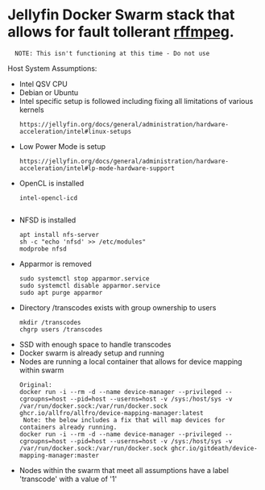 # Jellyfin Docker Swarm stack that allows for fault tollerant [rffmpeg](https://github.com/joshuaboniface/rffmpeg).
      NOTE: This isn't functioning at this time - Do not use
Host System Assumptions:
- Intel QSV CPU
- Debian or Ubuntu
- Intel specific setup is followed including fixing all limitations of various kernels
    ```
    https://jellyfin.org/docs/general/administration/hardware-acceleration/intel#linux-setups
- Low Power Mode is setup
    ```
    https://jellyfin.org/docs/general/administration/hardware-acceleration/intel#lp-mode-hardware-support
- OpenCL is installed
  ```
  intel-opencl-icd


- NFSD is installed
    ```
    apt install nfs-server
    sh -c "echo 'nfsd' >> /etc/modules"
    modprobe nfsd
- Apparmor is removed
    ```
    sudo systemctl stop apparmor.service
    sudo systemctl disable apparmor.service
    sudo apt purge apparmor
- Directory /transcodes exists with group ownership to users
    ```
  mkdir /transcodes
  chgrp users /transcodes  
- SSD with enough space to handle transcodes
- Docker swarm is already setup and running
- Nodes are running a local container that allows for device mapping within swarm
  ```
  Original:
  docker run -i --rm -d --name device-manager --privileged --cgroupns=host --pid=host --userns=host -v /sys:/host/sys -v /var/run/docker.sock:/var/run/docker.sock ghcr.io/allfro/allfro/device-mapping-manager:latest
   Note: the below includes a fix that will map devices for containers already running.
  docker run -i --rm -d --name device-manager --privileged --cgroupns=host --pid=host --userns=host -v /sys:/host/sys -v /var/run/docker.sock:/var/run/docker.sock ghcr.io/gitdeath/device-mapping-manager:master
  ```
- Nodes within the swarm that meet all assumptions have a label 'transcode' with a value of '1'

